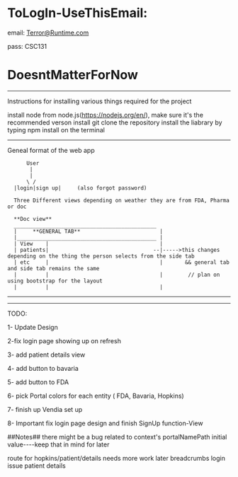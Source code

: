 # ToLogIn-UseThisEmail:

email: Terror@Runtime.com

pass: CSC131

# DoesntMatterForNow

---

Instructions for installing various things required for the project

install node from node.js(https://nodejs.org/en/), make sure it's the recommended verson
install git
clone the repository
install the liabrary by typing npm install on the terminal

---

Geneal format of the web app

          User
           |
           |
          \ /
      |login|sign up|     (also forgot password)

      Three Different views depending on weather they are from FDA, Pharma or doc

      **Doc view**
      _____________________________________________
      |     **GENERAL TAB**                         |
      |____________________________________________ |
      | View    |                                   |
      | patients|                                 --|----->this changes depending on the thing the person selects from the side tab
      | etc     |                                   |       && general tab and side tab remains the same
      |         |                                   |        // plan on using bootstrap for the layout
      |         |                                   |

---

---

TODO:

1- Update Design

2-fix login page showing up on refresh

3- add patient details view

4- add button to bavaria

5- add button to FDA

6- pick Portal colors for each entity ( FDA, Bavaria, Hopkins)

7- finish up Vendia set up

8- Important fix login page design and finish SignUp function-View

##Notes##
there might be a bug related to context's portalNamePath initial value----keep that in mind for later

route for hopkins/patient/details needs more work later
breadcrumbs
login issue
patient details
